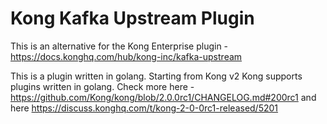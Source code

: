 # Kong Kafka Upstream Plugin

This is an alternative for the Kong Enterprise plugin -
https://docs.konghq.com/hub/kong-inc/kafka-upstream

This is a plugin written in golang. Starting from Kong v2 Kong supports
plugins written in golang. Check more here - 
https://github.com/Kong/kong/blob/2.0.0rc1/CHANGELOG.md#200rc1
and here
https://discuss.konghq.com/t/kong-2-0-0rc1-released/5201

